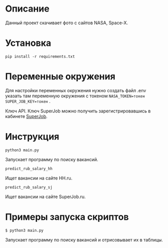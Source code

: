 Описание
=
Данный проект скачивает фото с сайтов NASA, Space-X.

Установка
=

```
pip install -r requirements.txt
```

Переменные окружения
=
Для настройки переменных окружения нужно создать файл .env указать там переменную окружения с токеном ```NASA_TOKEN=токен```
```SUPER_JOB_KEY=токен``` .

Ключ API.  Ключ SuperJob можно получить зарегистрировавшись в кабинете  [SuperJob](https://api.superjob.ru/?from_refresh=1).


Инструкция
=

```
python3 main.py
``` 
Запускает программу по поиску вакансий.

```
predict_rub_salary_hh
```
Ищет вакансии на сайте HH.ru.

```
predict_rub_salary_sj
``` 
Ищет вакансии на сайте SuperJob.ru.


Примеры запуска скриптов
=

```
$ python3 main.py
```
Запускает программу по поиску вакансий и отрисовывает их в таблицы.



